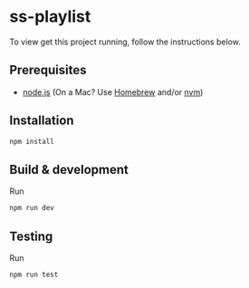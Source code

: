 # ss-playlist

To view get this project running, follow the instructions below.

## Prerequisites

* [node.js](http://nodejs.org/) (On a Mac? Use [Homebrew](http://brew.sh/) and/or [nvm](https://github.com/creationix/nvm))

## Installation

```sh
npm install
```

## Build & development

Run 
```sh
npm run dev
```

## Testing

Run 
```sh
npm run test
```
